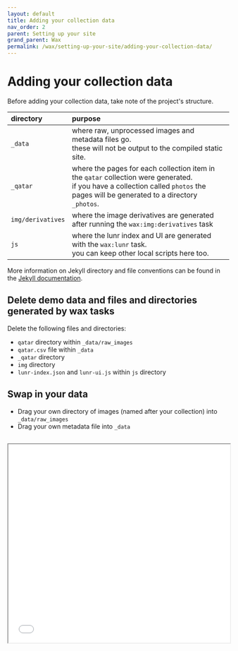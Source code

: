```yaml
---
layout: default
title: Adding your collection data
nav_order: 2
parent: Setting up your site
grand_parent: Wax
permalink: /wax/setting-up-your-site/adding-your-collection-data/
---
```


# Adding your collection data


Before adding your collection data, take note of the project's structure.

| directory   | purpose   |
|:------------|:----------|
| `_data`     | where raw, unprocessed images and metadata files go. <br>these will not be output to the compiled static site. |
| `_qatar`    | where the pages for each collection item in the `qatar` collection were generated. <br>if you have a collection called `photos` the pages will be generated to a directory `_photos`.  |
| `img/derivatives`   | where the image derivatives are generated after running the `wax:img:derivatives` task  |
| `js`  | where the lunr index and UI are generated with the `wax:lunr` task. <br> you can keep other local scripts here too. |

More information on Jekyll directory and file conventions can be found in the [Jekyll documentation](https://jekyllrb.com/docs/structure/).


## Delete demo data and files and directories generated by wax tasks

Delete the following files and directories:

- `qatar` directory within `_data/raw_images`
- `qatar.csv` file within `_data`
- `_qatar` directory
- `img` directory
- `lunr-index.json` and `lunr-ui.js` within `js` directory

## Swap in your data

- Drag your own directory of images (named after your collection) into `_data/raw_images`
- Drag your own metadata file into `_data`

<iframe src="{{ '/assets/wax_swap.mp4' | absolute_url }}" style="width:100%;height:450px;margin:1rem 0 1rem 0;"/>
